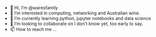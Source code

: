 - 👋 Hi, I’m @waresfamily
- 👀 I’m interested in computing, networking and Australian wine.
- 🌱 I’m currently learning python, jupyter notebooks and data science
- 💞️ I’m looking to collaborate on I don't know yet, too early to say.
- 📫 How to reach me ...

<!---
waresfamily/waresfamily is a ✨ special ✨ repository because its `README.md` (this file) appears on your GitHub profile.
You can click the Preview link to take a look at your changes.
--->
